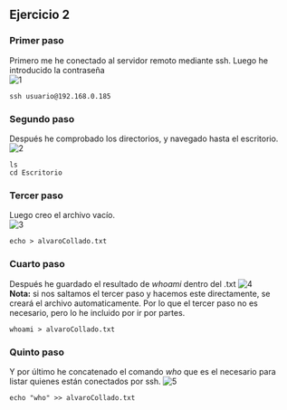 ## Ejercicio 2
### Primer paso
Primero me he conectado al servidor remoto mediante ssh.
Luego he introducido la contraseña  
![1](https://github.com/user-attachments/assets/7ddab2bc-502c-4071-ac1f-7f11ad23dd02)
~~~
ssh usuario@192.168.0.185
~~~  

### Segundo paso
Después he comprobado los directorios, y navegado hasta el escritorio.  
![2](https://github.com/user-attachments/assets/bef8814c-31dc-4951-8fcc-da02929a857a)
~~~
ls
cd Escritorio
~~~

### Tercer paso
Luego creo el archivo vacío.   
![3](https://github.com/user-attachments/assets/3e0f4dd7-2831-4a94-99cc-6a7e00051d00)
~~~
echo > alvaroCollado.txt
~~~

### Cuarto paso
Después he guardado el resultado de _whoami_ dentro del .txt
![4](https://github.com/user-attachments/assets/7458d661-9660-4f04-8178-bba9977f0bf4)  
**Nota:** si nos saltamos el tercer paso y hacemos este directamente, se creará el archivo automaticamente. Por lo que el tercer paso  no es necesario, pero lo he incluido por ir por partes.  
~~~
whoami > alvaroCollado.txt
~~~  

### Quinto paso
Y por último he concatenado el comando _who_ que es el necesario para listar quienes están conectados por ssh.
![5](https://github.com/user-attachments/assets/a3b231b2-c5c5-4307-9ee2-ed585359ba65)
~~~
echo "who" >> alvaroCollado.txt
~~~
